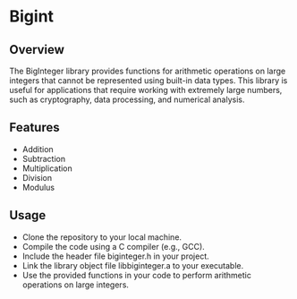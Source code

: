 # Bigint
## Overview
The BigInteger library provides functions for arithmetic operations on large integers that cannot be represented using built-in data types. This library is useful for applications that require working with extremely large numbers, such as cryptography, data processing, and numerical analysis.
## Features
* Addition
* Subtraction
* Multiplication
* Division
* Modulus
## Usage
* Clone the repository to your local machine.
* Compile the code using a C compiler (e.g., GCC).
* Include the header file biginteger.h in your project.
* Link the library object file libbiginteger.a to your executable.
* Use the provided functions in your code to perform arithmetic operations on large integers.
